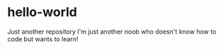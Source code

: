 # hello-world
Just another repository
I'm just another noob who doesn't know how to code but wants to learn!
